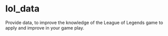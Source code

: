 # lol_data
Provide data, to improve the knowledge of the League of Legends game to apply and improve in your game play.
